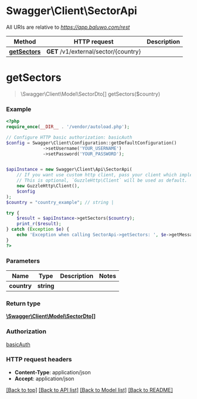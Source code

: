 # Swagger\Client\SectorApi

All URIs are relative to *https://app.baluwo.com/rest*

Method | HTTP request | Description
------------- | ------------- | -------------
[**getSectors**](SectorApi.md#getSectors) | **GET** /v1/external/sector/{country} | 


# **getSectors**
> \Swagger\Client\Model\SectorDto[] getSectors($country)



### Example
```php
<?php
require_once(__DIR__ . '/vendor/autoload.php');

// Configure HTTP basic authorization: basicAuth
$config = Swagger\Client\Configuration::getDefaultConfiguration()
              ->setUsername('YOUR_USERNAME')
              ->setPassword('YOUR_PASSWORD');


$apiInstance = new Swagger\Client\Api\SectorApi(
    // If you want use custom http client, pass your client which implements `GuzzleHttp\ClientInterface`.
    // This is optional, `GuzzleHttp\Client` will be used as default.
    new GuzzleHttp\Client(),
    $config
);
$country = "country_example"; // string | 

try {
    $result = $apiInstance->getSectors($country);
    print_r($result);
} catch (Exception $e) {
    echo 'Exception when calling SectorApi->getSectors: ', $e->getMessage(), PHP_EOL;
}
?>
```

### Parameters

Name | Type | Description  | Notes
------------- | ------------- | ------------- | -------------
 **country** | **string**|  |

### Return type

[**\Swagger\Client\Model\SectorDto[]**](../Model/SectorDto.md)

### Authorization

[basicAuth](../../README.md#basicAuth)

### HTTP request headers

 - **Content-Type**: application/json
 - **Accept**: application/json

[[Back to top]](#) [[Back to API list]](../../README.md#documentation-for-api-endpoints) [[Back to Model list]](../../README.md#documentation-for-models) [[Back to README]](../../README.md)

